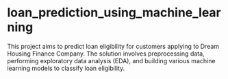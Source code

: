 # loan_prediction_using_machine_learning
This project aims to predict loan eligibility for customers applying to Dream Housing Finance Company. The solution involves preprocessing data, performing exploratory data analysis (EDA), and building various machine learning models to classify loan eligibility.
